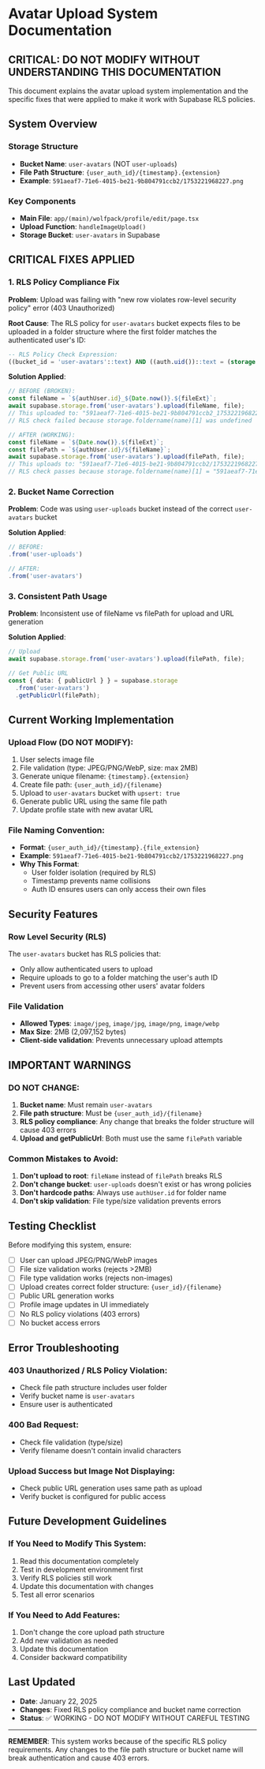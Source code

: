 # Avatar Upload System Documentation

## CRITICAL: DO NOT MODIFY WITHOUT UNDERSTANDING THIS DOCUMENTATION

This document explains the avatar upload system implementation and the specific fixes that were applied to make it work with Supabase RLS policies.

## System Overview

### Storage Structure
- **Bucket Name**: `user-avatars` (NOT `user-uploads`)
- **File Path Structure**: `{user_auth_id}/{timestamp}.{extension}`
- **Example**: `591aeaf7-71e6-4015-be21-9b804791ccb2/1753221968227.png`

### Key Components
- **Main File**: `app/(main)/wolfpack/profile/edit/page.tsx`
- **Upload Function**: `handleImageUpload()`
- **Storage Bucket**: `user-avatars` in Supabase

## CRITICAL FIXES APPLIED

### 1. RLS Policy Compliance Fix
**Problem**: Upload was failing with "new row violates row-level security policy" error (403 Unauthorized)

**Root Cause**: The RLS policy for `user-avatars` bucket expects files to be uploaded in a folder structure where the first folder matches the authenticated user's ID:
```sql
-- RLS Policy Check Expression:
((bucket_id = 'user-avatars'::text) AND ((auth.uid())::text = (storage.foldername(name))[1]))
```

**Solution Applied**:
```typescript
// BEFORE (BROKEN):
const fileName = `${authUser.id}_${Date.now()}.${fileExt}`;
await supabase.storage.from('user-avatars').upload(fileName, file);
// This uploaded to: "591aeaf7-71e6-4015-be21-9b804791ccb2_1753221968227.png"
// RLS check failed because storage.foldername(name)[1] was undefined

// AFTER (WORKING):
const fileName = `${Date.now()}.${fileExt}`;
const filePath = `${authUser.id}/${fileName}`;
await supabase.storage.from('user-avatars').upload(filePath, file);
// This uploads to: "591aeaf7-71e6-4015-be21-9b804791ccb2/1753221968227.png"
// RLS check passes because storage.foldername(name)[1] = "591aeaf7-71e6-4015-be21-9b804791ccb2"
```

### 2. Bucket Name Correction
**Problem**: Code was using `user-uploads` bucket instead of the correct `user-avatars` bucket

**Solution Applied**:
```typescript
// BEFORE:
.from('user-uploads')

// AFTER:
.from('user-avatars')
```

### 3. Consistent Path Usage
**Problem**: Inconsistent use of fileName vs filePath for upload and URL generation

**Solution Applied**:
```typescript
// Upload
await supabase.storage.from('user-avatars').upload(filePath, file);

// Get Public URL
const { data: { publicUrl } } = supabase.storage
  .from('user-avatars')
  .getPublicUrl(filePath);
```

## Current Working Implementation

### Upload Flow (DO NOT MODIFY):
1. User selects image file
2. File validation (type: JPEG/PNG/WebP, size: max 2MB)
3. Generate unique filename: `{timestamp}.{extension}`
4. Create file path: `{user_auth_id}/{filename}`
5. Upload to `user-avatars` bucket with `upsert: true`
6. Generate public URL using the same file path
7. Update profile state with new avatar URL

### File Naming Convention:
- **Format**: `{user_auth_id}/{timestamp}.{file_extension}`
- **Example**: `591aeaf7-71e6-4015-be21-9b804791ccb2/1753221968227.png`
- **Why This Format**: 
  - User folder isolation (required by RLS)
  - Timestamp prevents name collisions
  - Auth ID ensures users can only access their own files

## Security Features

### Row Level Security (RLS)
The `user-avatars` bucket has RLS policies that:
- Only allow authenticated users to upload
- Require uploads to go to a folder matching the user's auth ID
- Prevent users from accessing other users' avatar folders

### File Validation
- **Allowed Types**: `image/jpeg`, `image/jpg`, `image/png`, `image/webp`
- **Max Size**: 2MB (2,097,152 bytes)
- **Client-side validation**: Prevents unnecessary upload attempts

## IMPORTANT WARNINGS

### DO NOT CHANGE:
1. **Bucket name**: Must remain `user-avatars`
2. **File path structure**: Must be `{user_auth_id}/{filename}`
3. **RLS policy compliance**: Any change that breaks the folder structure will cause 403 errors
4. **Upload and getPublicUrl**: Both must use the same `filePath` variable

### Common Mistakes to Avoid:
1. **Don't upload to root**: `fileName` instead of `filePath` breaks RLS
2. **Don't change bucket**: `user-uploads` doesn't exist or has wrong policies
3. **Don't hardcode paths**: Always use `authUser.id` for folder name
4. **Don't skip validation**: File type/size validation prevents errors

## Testing Checklist

Before modifying this system, ensure:
- [ ] User can upload JPEG/PNG/WebP images
- [ ] File size validation works (rejects >2MB)
- [ ] File type validation works (rejects non-images)
- [ ] Upload creates correct folder structure: `{user_id}/{filename}`
- [ ] Public URL generation works
- [ ] Profile image updates in UI immediately
- [ ] No RLS policy violations (403 errors)
- [ ] No bucket access errors

## Error Troubleshooting

### 403 Unauthorized / RLS Policy Violation:
- Check file path structure includes user folder
- Verify bucket name is `user-avatars`
- Ensure user is authenticated

### 400 Bad Request:
- Check file validation (type/size)
- Verify filename doesn't contain invalid characters

### Upload Success but Image Not Displaying:
- Check public URL generation uses same path as upload
- Verify bucket is configured for public access

## Future Development Guidelines

### If You Need to Modify This System:
1. Read this documentation completely
2. Test in development environment first
3. Verify RLS policies still work
4. Update this documentation with changes
5. Test all error scenarios

### If You Need to Add Features:
1. Don't change the core upload path structure
2. Add new validation as needed
3. Update this documentation
4. Consider backward compatibility

## Last Updated
- **Date**: January 22, 2025
- **Changes**: Fixed RLS policy compliance and bucket name correction
- **Status**: ✅ WORKING - DO NOT MODIFY WITHOUT CAREFUL TESTING

---

**REMEMBER**: This system works because of the specific RLS policy requirements. Any changes to the file path structure or bucket name will break authentication and cause 403 errors.